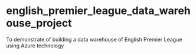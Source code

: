 # english_premier_league_data_warehouse_project
To demonstrate of building a data warehouse of English Premier League using Azure technology
